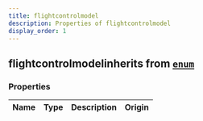```yaml
---
title: flightcontrolmodel
description: Properties of flightcontrolmodel
display_order: 1
---
```


## flightcontrolmodelinherits from [`enum`](./enum.html)

### Properties

| Name | Type | Description | Origin |
|------|------|-------------|--------|

